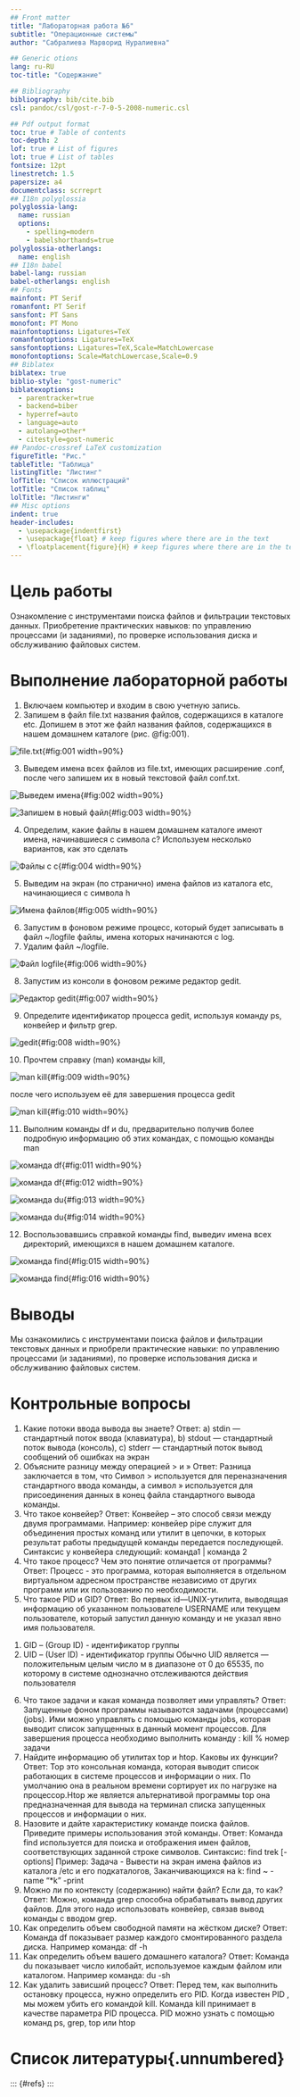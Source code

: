 ```yaml
---
## Front matter
title: "Лабораторная работа №6"
subtitle: "Операционные системы"
author: "Сабралиева Марворид Нуралиевна"

## Generic otions
lang: ru-RU
toc-title: "Содержание"

## Bibliography
bibliography: bib/cite.bib
csl: pandoc/csl/gost-r-7-0-5-2008-numeric.csl

## Pdf output format
toc: true # Table of contents
toc-depth: 2
lof: true # List of figures
lot: true # List of tables
fontsize: 12pt
linestretch: 1.5
papersize: a4
documentclass: scrreprt
## I18n polyglossia
polyglossia-lang:
  name: russian
  options:
	- spelling=modern
	- babelshorthands=true
polyglossia-otherlangs:
  name: english
## I18n babel
babel-lang: russian
babel-otherlangs: english
## Fonts
mainfont: PT Serif
romanfont: PT Serif
sansfont: PT Sans
monofont: PT Mono
mainfontoptions: Ligatures=TeX
romanfontoptions: Ligatures=TeX
sansfontoptions: Ligatures=TeX,Scale=MatchLowercase
monofontoptions: Scale=MatchLowercase,Scale=0.9
## Biblatex
biblatex: true
biblio-style: "gost-numeric"
biblatexoptions:
  - parentracker=true
  - backend=biber
  - hyperref=auto
  - language=auto
  - autolang=other*
  - citestyle=gost-numeric
## Pandoc-crossref LaTeX customization
figureTitle: "Рис."
tableTitle: "Таблица"
listingTitle: "Листинг"
lofTitle: "Список иллюстраций"
lotTitle: "Список таблиц"
lolTitle: "Листинги"
## Misc options
indent: true
header-includes:
  - \usepackage{indentfirst}
  - \usepackage{float} # keep figures where there are in the text
  - \floatplacement{figure}{H} # keep figures where there are in the text
---
```


# Цель работы

Ознакомление с инструментами поиска файлов и фильтрации текстовых данных.
Приобретение практических навыков: по управлению процессами (и заданиями), по проверке использования диска и обслуживанию файловых систем.


# Выполнение лабораторной работы


1. Включаем компьютер и входим в  свою учетную запись.
2. Запишем в файл file.txt названия файлов, содержащихся в каталоге etc. Допишем в этот же файл названия файлов, содержащихся в нашем домашнем каталоге (рис. @fig:001).

![file.txt](image/1.png){#fig:001 width=90%}

3. Выведем имена всех файлов из file.txt, имеющих расширение .conf, после чего запишем их в новый текстовой файл conf.txt.

![Выведем имена](image/2.png){#fig:002 width=90%}

![Запишем в новый файл](image/3.png){#fig:003 width=90%}

4. Определим, какие файлы в нашем домашнем каталоге имеют имена, начинавшиеся с символа c? Используем несколько вариантов, как это сделать

![Файлы с с](image/4.png){#fig:004 width=90%}

5. Выведим на экран (по странично) имена файлов из каталога etc, начинающиеся с символа h

![Имена файлов](image/5.png){#fig:005 width=90%}

6. Запустим в фоновом режиме процесс, который будет записывать в файл ~/logfile файлы, имена которых начинаются с log.
7. Удалим файл ~/logfile.

![Файл logfile](image/6.png){#fig:006 width=90%}

8. Запустим из консоли в фоновом режиме редактор gedit.

![Редактор gedit](image/7.png){#fig:007 width=90%}

9. Определите идентификатор процесса gedit, используя команду ps, конвейер и фильтр grep. 

![gedit](image/8.png){#fig:008 width=90%}

10. Прочтем справку (man) команды kill, 

![man kill](image/9.png){#fig:009 width=90%}

после чего используем её для завершения процесса gedit

![man kill](image/10.png){#fig:010 width=90%}

11. Выполним команды df и du, предварительно получив более подробную информацию об этих командах, с помощью команды man

![команда df](image/11.png){#fig:011 width=90%}

![команда df](image/12.png){#fig:012 width=90%}

![команда du](image/13.png){#fig:013 width=90%}

![команда du](image/14.png){#fig:014 width=90%}

12. Воспользовавшись справкой команды find, выведиv имена всех директорий, имеющихся в нашем домашнем каталоге.

![команда find](image/15.png){#fig:015 width=90%}

![команда find](image/16.png){#fig:016 width=90%}
# Выводы

Мы ознакомились с инструментами поиска файлов и фильтрации текстовых данных и приобрели практические навыки: по управлению процессами (и заданиями), по проверке использования диска и обслуживанию файловых систем.

# Контрольные вопросы

1. Какие потоки ввода вывода вы знаете? 
Ответ:
a) stdin — стандартный поток ввода (клавиатура),
b) stdout — стандартный поток вывода (консоль),
c) stderr — стандартный поток вывод сообщений об ошибках на экран
2. Объясните разницу между операцией > и » Ответ: Разница заключается в том, что Символ > используется для переназначения стандартного ввода команды, а символ » используется для присоединения данных в конец файла стандартного вывода команды.
3. Что такое конвейер? Ответ: Конвейер – это способ связи между двумя программами. Например: конвейер pipe служит для объединения простых команд или утилит в цепочки, в которых результат работы предыдущей команды передается последующей. Синтаксис у конвейера следующий: команда1 | команда 2
4. Что такое процесс? Чем это понятие отличается от программы? 
Ответ:
Процесс - это программа, которая выполняется в отдельном виртуальном адресном пространстве независимо от других программ или их пользованию по необходимости.
5. Что такое PID и GID? 
Ответ: Во первых id—UNIX-утилита, выводящая информацию об указанном пользователе USERNAME или текущем пользователе,
который запустил данную команду и не указал явно имя пользователя.
1) GID – (Group ID) - идентификатор группы
2) UID – (User ID) - идентификатор группы Обычно UID является — положительным целым число м в диапазоне от 0 до 65535, по которому в системе однозначно отслеживаются действия пользователя
6. Что такое задачи и какая команда позволяет ими управлять? Ответ: Запущенные фоном программы называются задачами (процессами) (jobs). Ими можно управлять с помощью команды jobs, которая выводит список запущенных в данный момент процессов. Для завершения процесса необходимо выполнить команду : kill % номер задачи
7. Найдите информацию об утилитах top и htop. Каковы их функции? 
Ответ: Top это консольная команда, которая выводит список работающих в системе процессов и информации о них. По умолчанию она в реальном времени сортирует их по нагрузке на процессор.Htop же является альтернативой программы top она предназначенная для вывода на терминал списка запущенных процессов и информации о них.
8. Назовите и дайте характеристику команде поиска файлов. Приведите примеры использования этой команды. 
Ответ: Команда find используется для поиска и отображения имен файлов, соответствующих заданной строке символов. Синтаксис: find trek [-options] Пример: Задача - Вывести на экран имена файлов из каталога /etc и его подкаталогов, Заканчивающихся на k: find ~ -name “*k” -print
9. Можно ли по контексту (содержанию) найти файл? Если да, то как? Ответ:
Можно, команда grep способна обрабатывать вывод других файлов. Для этого надо использовать конвейер, связав вывод команды с вводом grep.
10. Как определить объем свободной памяти на жёстком диске? Ответ:  
Команда df показывает размер каждого смонтированного раздела диска. Например команда: df -h
11. Как определить объем вашего домашнего каталога? Ответ: Команда du показывает число килобайт, используемое каждым файлом или каталогом. Например команда: du -sh
12. Как удалить зависший процесс? Ответ: Перед тем, как выполнить остановку процесса, нужно определить его PID. Когда известен PID , мы можем убить его командой kill. Команда kill принимает в качестве параметра PID
процесса. PID можно узнать с помощью команд ps, grep, top или htop

# Список литературы{.unnumbered}

::: {#refs}
:::
